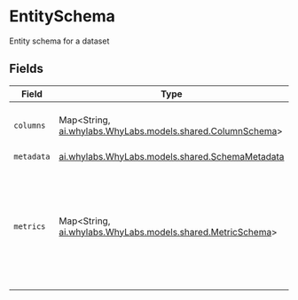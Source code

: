 # EntitySchema

Entity schema for a dataset


## Fields

| Field                                                                                             | Type                                                                                              | Required                                                                                          | Description                                                                                       |
| ------------------------------------------------------------------------------------------------- | ------------------------------------------------------------------------------------------------- | ------------------------------------------------------------------------------------------------- | ------------------------------------------------------------------------------------------------- |
| `columns`                                                                                         | Map<String, [ai.whylabs.WhyLabs.models.shared.ColumnSchema](../../models/shared/ColumnSchema.md)> | :heavy_check_mark:                                                                                | Column schema for a given column                                                                  |
| `metadata`                                                                                        | [ai.whylabs.WhyLabs.models.shared.SchemaMetadata](../../models/shared/SchemaMetadata.md)          | :heavy_minus_sign:                                                                                | N/A                                                                                               |
| `metrics`                                                                                         | Map<String, [ai.whylabs.WhyLabs.models.shared.MetricSchema](../../models/shared/MetricSchema.md)> | :heavy_minus_sign:                                                                                | Schema for user-defined metrics (map of unique custom metric labels to their definitions)         |